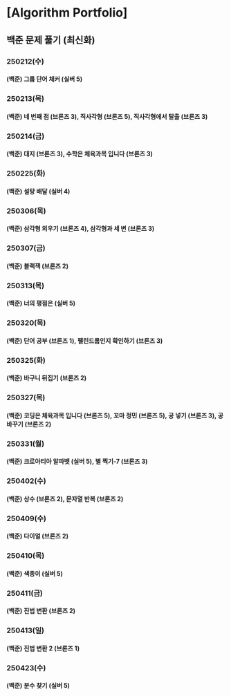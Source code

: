 # [Algorithm Portfolio]
## 백준 문제 풀기 (최신화)
### 250212(수)
#### (백준) 그룹 단어 체커 (실버 5)
### 250213(목)
#### (백준) 네 번째 점 (브론즈 3), 직사각형 (브론즈 5), 직사각형에서 탈출 (브론즈 3)
### 250214(금)
#### (백준) 대지 (브론즈 3), 수학은 체육과목 입니다 (브론즈 3)
### 250225(화)
#### (백준) 설탕 배달 (실버 4)
### 250306(목)
#### (백준) 삼각형 외우기 (브론즈 4), 삼각형과 세 변 (브론즈 3)
### 250307(금)
#### (백준) 블랙잭 (브론즈 2)
### 250313(목)
#### (백준) 너의 평점은 (실버 5)
### 250320(목)
#### (백준) 단어 공부 (브론즈 1), 팰린드롬인지 확인하기 (브론즈 3)
### 250325(화)
#### (백준) 바구니 뒤집기 (브론즈 2)
### 250327(목)
#### (백준) 코딩은 체육과목 입니다 (브론즈 5), 꼬마 정민 (브론즈 5), 공 넣기 (브론즈 3), 공 바꾸기 (브론즈 2)
### 250331(월)
#### (백준) 크로아티아 알파벳 (실버 5), 별 찍기-7 (브론즈 3) 
### 250402(수)
#### (백준) 상수 (브론즈 2), 문자열 반복 (브론즈 2)
### 250409(수)
#### (백준) 다이얼 (브론즈 2)
### 250410(목)
#### (백준) 색종이 (실버 5)
### 250411(금)
#### (백준) 진법 변환 (브론즈 2)
### 250413(일)
#### (백준) 진법 변환 2 (브론즈 1)
### 250423(수)
#### (백준) 분수 찾기 (실버 5)
